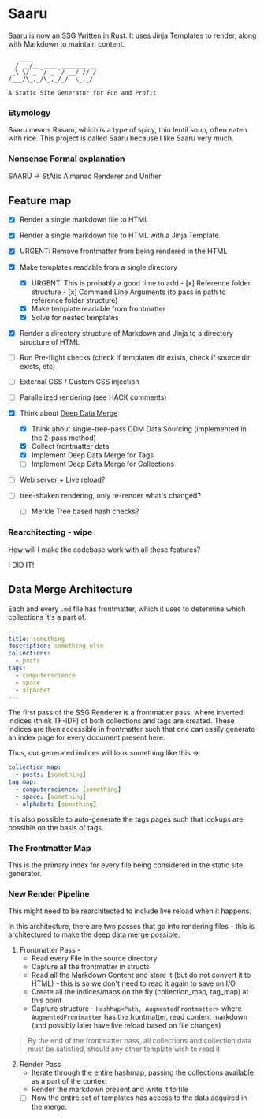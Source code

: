 # Saaru

Saaru is now an SSG Written in Rust. It uses Jinja Templates to render, along with Markdown to maintain content.

```
   ____
  / __/__ ____ _______ __
 _\ \/ _ `/ _ `/ __/ // /
/___/\_,_/\_,_/_/  \_,_/

A Static Site Generator for Fun and Profit
```

### Etymology

Saaru means Rasam, which is a type of spicy, thin lentil soup, often eaten with rice. This project is called Saaru because I like Saaru very much.

### Nonsense Formal explanation

SAARU -> StAtic Almanac Renderer and Unifier

## Feature map

- [x] Render a single markdown file to HTML
- [x] Render a single markdown file to HTML with a Jinja Template
- [x] URGENT: Remove frontmatter from being rendered in the HTML
- [x] Make templates readable from a single directory
  - [x] URGENT: This is probably a good time to add - [x] Reference folder structure - [x] Command Line Arguments (to pass in path to reference folder structure)
  - [x] Make template readable from frontmatter
  - [x] Solve for nested templates
- [x] Render a directory structure of Markdown and Jinja to a directory structure of HTML

- [ ] Run Pre-flight checks (check if templates dir exists, check if source dir exists, etc)
- [ ] External CSS / Custom CSS injection
- [ ] Parallelized rendering (see HACK comments)

- [x] Think about [Deep Data Merge](https://www.11ty.dev/docs/data/)

  - [x] Think about single-tree-pass DDM Data Sourcing (implemented in the 2-pass method)
  - [x] Collect frontmatter data
  - [x] Implement Deep Data Merge for Tags
  - [ ] Implement Deep Data Merge for Collections

- [ ] Web server + Live reload?
- [ ] tree-shaken rendering, only re-render what's changed?
  - [ ] Merkle Tree based hash checks?

### Rearchitecting - wipe

~~How will I make the codebase work with all these features?~~

I DID IT!

## Data Merge Architecture

Each and every `.md` file has frontmatter, which it uses to determine which collections it's a part of.

```yaml
---
title: something
description: something else
collections:
  - posts
tags:
  - computerscience
  - space
  - alphabet
---
```

The first pass of the SSG Renderer is a frontmatter pass, where inverted indices (think TF-IDF) of both collections and tags are created. These indices are then accessible in frontmatter such that one can easily generate an index page for every document present here.

Thus, our generated indices will look something like this ->

```yaml
collection_map:
  - posts: [something]
tag_map:
  - computerscience: [something]
  - space: [something]
  - alphabet: [something]
```

It is also possible to auto-generate the tags pages such that lookups are possible on the basis of tags.

### The Frontmatter Map

This is the primary index for every file being considered in the static site generator.

### New Render Pipeline

This might need to be rearchitected to include live reload when it happens.

In this architecture, there are two passes that go into rendering files - this is architectured to make the deep data merge possible.

1. Frontmatter Pass -
   - Read every File in the source directory
   - Capture all the frontmatter in structs
   - Read all the Markdown Content and store it (but do not convert it to HTML) - this is so we don't need to read it again to save on I/O
   - Create all the indices/maps on the fly (collection_map, tag_map) at this point
   - Capture structure - `HashMap<Path, AugmentedFrontmatter>` where `AugmentedFrontmatter` has the frontmatter, read content markdown (and possibly later have live reload based on file changes)

> By the end of the frontmatter pass, all collections and collection data must be satisfied, should any other template wish to read it

2. Render Pass
   - Iterate through the entire hashmap, passing the collections available as a part of the context
   - Render the markdown present and write it to file
   - [ ] Now the entire set of templates has access to the data acquired in the merge.
